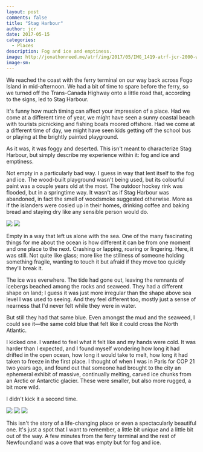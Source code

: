 ```yaml
---
layout: post
comments: false
title: "Stag Harbour"
author: jcr
date: 2017-05-15
categories:
  - Places
description: Fog and ice and emptiness.
image: http://jonathonreed.me/atrf/img/2017/05/IMG_1419-atrf-jcr-2000-web.jpg
image-sm:
---
```


We reached the coast with the ferry terminal on our way back across Fogo Island in mid-afternoon. We had a bit of time to spare before the ferry, so we turned off the Trans-Canada Highway onto a little road that, according to the signs, led to Stag Harbour.

It's funny how much timing can affect your impression of a place. Had we come at a different time of year, we might have seen a sunny coastal beach with tourists picnicking and fishing boats moored offshore. Had we come at a different time of day, we might have seen kids getting off the school bus or playing at the brightly painted playground.

As it was, it was foggy and deserted. This isn't meant to characterize Stag Harbour, but simply describe my experience within it: fog and ice and emptiness.

Not empty in a particularly bad way. I guess in way that lent itself to the fog and ice. The wood-built playground wasn't being used, but its colourful paint was a couple years old at the most. The outdoor hockey rink was flooded, but in a springtime way. It wasn't as if Stag Harbour was abandoned, in fact the smell of woodsmoke suggested otherwise. More as if the islanders were cosied up in their homes, drinking coffee and baking bread and staying dry like any sensible person would do.

<img src="http://jonathonreed.me/atrf/img/2017/05/IMG_1419-atrf-jcr-2000-web.jpg">

<img src="http://jonathonreed.me/atrf/img/2017/05/IMG_0666-atrf-ac-2000-web.jpg">

Empty in a way that left us alone with the sea. One of the many fascinating things for me about the ocean is how different it can be from one moment and one place to the next. Crashing or lapping, roaring or lingering. Here, it was still. Not quite like glass; more like the stillness of someone holding something fragile, wanting to touch it but afraid if they move too quickly they'll break it.

The ice was everwhere. The tide had gone out, leaving the remnants of icebergs beached among the rocks and seaweed. They had a different shape on land; I guess it was just more irregular than the shape above sea level I was used to seeing. And they feel different too, mostly just a sense of nearness that I'd never felt while they were in water.

But still they had that same blue. Even amongst the mud and the seaweed, I could see it—the same cold blue that felt like it could cross the North Atlantic.

I kicked one. I wanted to feel what it felt like and my hands were cold. It was harder than I expected, and I found myself wondering how long it had drifted in the open ocean, how long it would take to melt, how long it had taken to freeze in the first place. I thought of when I was in Paris for COP 21 two years ago, and found out that someone had brought to the city an ephemeral exhibit of massive, continually melting, carved ice chunks from an Arctic or Antarctic glacier. These were smaller, but also more rugged, a bit more wild.

I didn't kick it a second time.

<img src="http://jonathonreed.me/atrf/img/2017/05/IMG_1427-atrf-jcr-2000-web.jpg">

<img src="http://jonathonreed.me/atrf/img/2017/05/IMG_1431-atrf-jcr-2000-web.jpg">

<img src="http://jonathonreed.me/atrf/img/2017/05/IMG_1448-atrf-jcr-2000-web.jpg">

This isn't the story of a life-changing place or even a spectacularly beautiful one. It's just a spot that I want to remember, a little bit unique and a little bit out of the way. A few minutes from the ferry terminal and the rest of Newfoundland was a cove that was empty but for fog and ice.
